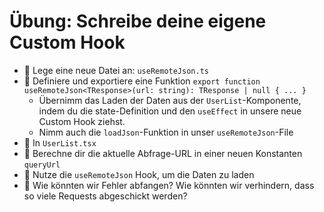 # Übung: Schreibe deine eigene Custom Hook

- 🧭 Lege eine neue Datei an: `useRemoteJson.ts`
- 💪 Definiere und exportiere eine Funktion `export function useRemoteJson<TResponse>(url: string): TResponse | null { ... }`
  - Übernimm das Laden der Daten aus der `UserList`-Komponente, indem du die state-Definition und den `useEffect` in unsere neue Custom Hook ziehst.
  - Nimm auch die `loadJson`-Funktion in unser `useRemoteJson`-File
- 🧭 In `UserList.tsx`
- 💪 Berechne dir die aktuelle Abfrage-URL in einer neuen Konstanten `queryUrl`
- 💪 Nutze die `useRemoteJson` Hook, um die Daten zu laden
- 🧠 Wie könnten wir Fehler abfangen? Wie könnten wir verhindern, dass so viele Requests abgeschickt werden?
